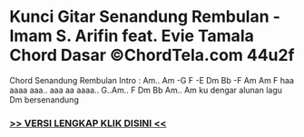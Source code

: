 
 # Kunci Gitar Senandung Rembulan - Imam S. Arifin feat. Evie Tamala Chord Dasar ©ChordTela.com 44u2f


Chord Senandung Rembulan Intro : Am.. Am -G F -E Dm Bb -F Am Am F haa aaaa aaa.. aaa aa aaaa.. G..Am.. F Dm Bb Am.. Am ku dengar alunan lagu Dm bersenandung

###  <a href="https://shortlighzx.web.app?sq=Kunci Gitar Senandung Rembulan - Imam S. Arifin feat. Evie Tamala Chord Dasar ©ChordTela.com"> >> VERSI LENGKAP KLIK DISINI << </a>
